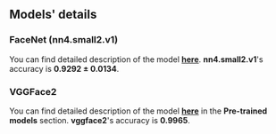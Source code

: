 ## Models' details

### FaceNet (nn4.small2.v1)

You can find detailed description of the model [**here**](https://cmusatyalab.github.io/openface/models-and-accuracies/#pre-trained-models).
**nn4.small2.v1**'s accuracy is **0.9292 ± 0.0134**.

### VGGFace2

You can find detailed description of the model [**here**](https://github.com/davidsandberg/facenet) in the **Pre-trained models** section.
**vggface2**'s accuracy is **0.9965**.
